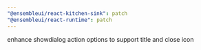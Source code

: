 ```yaml
---
"@ensembleui/react-kitchen-sink": patch
"@ensembleui/react-runtime": patch
---
```


enhance showdialog action options to support title and close icon
